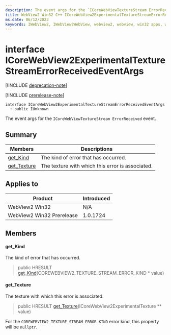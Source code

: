 ```yaml
---
description: The event args for the `ICoreWebViewTextureStream ErrorReceived` event.
title: WebView2 Win32 C++ ICoreWebView2ExperimentalTextureStreamErrorReceivedEventArgs
ms.date: 06/12/2023
keywords: IWebView2, IWebView2WebView, webview2, webview, win32 apps, win32, edge, ICoreWebView2, ICoreWebView2Controller, browser control, edge html, ICoreWebView2ExperimentalTextureStreamErrorReceivedEventArgs
---
```


# interface ICoreWebView2ExperimentalTextureStreamErrorReceivedEventArgs

[!INCLUDE [deprecation-note](../includes/deprecation-note.md)]

[!INCLUDE [prerelease-note](../includes/prerelease-note.md)]

```
interface ICoreWebView2ExperimentalTextureStreamErrorReceivedEventArgs
  : public IUnknown
```

The event args for the `ICoreWebViewTextureStream ErrorReceived` event.

## Summary

 Members                        | Descriptions
--------------------------------|---------------------------------------------
[get_Kind](#get_kind) | The kind of error that has occurred.
[get_Texture](#get_texture) | The texture with which this error is associated.

## Applies to

Product                         | Introduced
--------------------------------|---------------------------------------------
WebView2 Win32            |    N/A
WebView2 Win32 Prerelease |    1.0.1724

## Members

#### get_Kind

The kind of error that has occurred.

> public HRESULT [get_Kind](#get_kind)(COREWEBVIEW2_TEXTURE_STREAM_ERROR_KIND * value)

#### get_Texture

The texture with which this error is associated.

> public HRESULT [get_Texture](#get_texture)(ICoreWebView2ExperimentalTexture ** value)

For the `COREWEBVIEW2_TEXTURE_STREAM_ERROR_KIND` error kind, this property will be `nullptr`.

